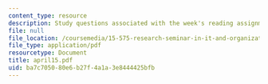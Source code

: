 ```yaml
---
content_type: resource
description: Study questions associated with the week's reading assignment.
file: null
file_location: /coursemedia/15-575-research-seminar-in-it-and-organizations-economic-perspectives-spring-2004/ba7c705080e6b27f4a1a3e8444425bfb_april15.pdf
file_type: application/pdf
resourcetype: Document
title: april15.pdf
uid: ba7c7050-80e6-b27f-4a1a-3e8444425bfb
---
```

